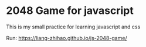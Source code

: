 # 2048 Game for javascript



This is my small practice for learning javascript and css

Run: https://liang-zhihao.github.io/js-2048-game/